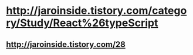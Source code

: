 # http://jaroinside.tistory.com/category/Study/React%26typeScript
## http://jaroinside.tistory.com/28